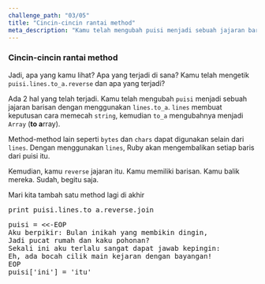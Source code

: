 ```yaml
---
challenge_path: "03/05"
title: "Cincin-cincin rantai method"
meta_description: "Kamu telah mengubah puisi menjadi sebuah jajaran barisan dengan menggunakan lines.to_a. lines membuat keputusan cara memecah string, kemudian to_a mengubahnya menjadi Array"
---
```


### Cincin-cincin rantai method

Jadi, apa yang kamu lihat? Apa yang terjadi di sana? Kamu telah mengetik `puisi.lines.to_a.reverse` dan apa yang terjadi?

Ada 2 hal yang telah terjadi. Kamu telah mengubah `puisi` menjadi sebuah jajaran barisan dengan menggunakan `lines.to_a`. `lines` membuat keputusan cara memecah `string`, kemudian `to_a` mengubahnya menjadi `Array` (**to a**rray).

Method-method lain seperti `bytes` dan `chars` dapat digunakan selain dari `lines`. Dengan menggunakan `lines`, Ruby akan mengembalikan setiap baris dari puisi itu.

Kemudian, kamu `reverse` jajaran itu. Kamu memiliki barisan. Kamu balik mereka. Sudah, begitu saja.

Mari kita tambah satu method lagi di akhir

<pre>print puisi.lines.to_a.reverse.join</pre>

<pre id="code-prefill">
puisi = <<-EOP
Aku berpikir: Bulan inikah yang membikin dingin,
Jadi pucat rumah dan kaku pohonan?
Sekali ini aku terlalu sangat dapat jawab kepingin:
Eh, ada bocah cilik main kejaran dengan bayangan!
EOP
puisi['ini'] = 'itu'
</pre>
